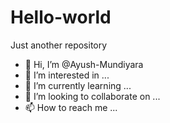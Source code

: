 # Hello-world
Just another repository

- 👋 Hi, I’m @Ayush-Mundiyara
- 👀 I’m interested in ...
- 🌱 I’m currently learning ...
- 💞️ I’m looking to collaborate on ...
- 📫 How to reach me ...
